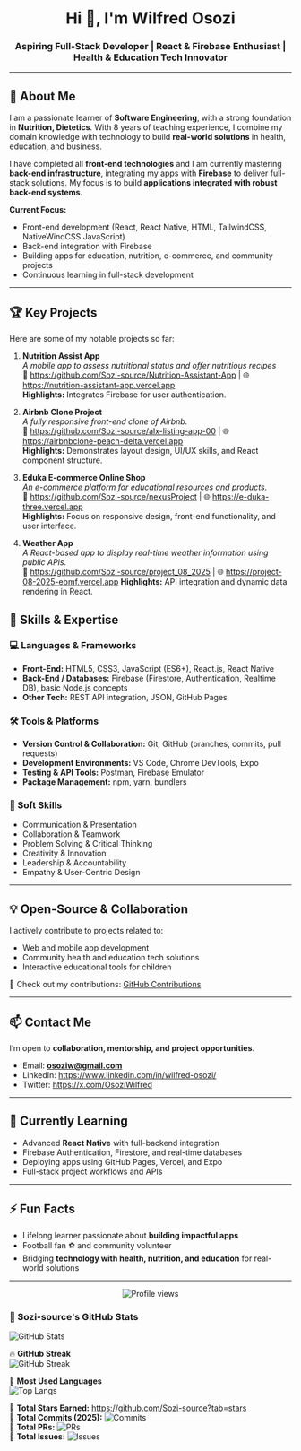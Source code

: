 <h1 align="center">Hi 👋, I'm Wilfred Osozi</h1>
<h3 align="center">Aspiring Full-Stack Developer | React & Firebase Enthusiast | Health & Education Tech Innovator</h3>

---

## 🌟 About Me

I am a passionate learner of **Software Engineering**, with a strong foundation in **Nutrition, Dietetics**. With 8 years of teaching experience, I combine my domain knowledge with technology to build **real-world solutions** in health, education, and business.  

I have completed all **front-end technologies** and I am currently mastering **back-end infrastructure**, integrating my apps with **Firebase** to deliver full-stack solutions. My focus is to build **applications integrated with robust back-end systems**.  

**Current Focus:**
- Front-end development (React, React Native, HTML, TailwindCSS, NativeWindCSS JavaScript)  
- Back-end integration with Firebase  
- Building apps for education, nutrition, e-commerce, and community projects  
- Continuous learning in full-stack development  

---

## 🏆 Key Projects

Here are some of my notable projects so far:  

1. **Nutrition Assist App**  
   *A mobile app to assess nutritional status and offer nutritious recipes*  
   🔗 https://github.com/Sozi-source/Nutrition-Assistant-App | 🌐 https://nutrition-assistant-app.vercel.app  
   **Highlights:** Integrates Firebase for user authentication.

2. **Airbnb Clone Project**  
   *A fully responsive front-end clone of Airbnb.*  
   🔗 https://github.com/Sozi-source/alx-listing-app-00 | 🌐 https://airbnbclone-peach-delta.vercel.app  
   **Highlights:** Demonstrates layout design, UI/UX skills, and React component structure.

3. **Eduka E-commerce Online Shop**  
   *An e-commerce platform for educational resources and products.*  
   🔗 https://github.com/Sozi-source/nexusProject  | 🌐 https://e-duka-three.vercel.app  
   **Highlights:** Focus on responsive design, front-end functionality, and user interface.

4. **Weather App**  
   *A React-based app to display real-time weather information using public APIs.*  
   🔗 https://github.com/Sozi-source/project_08_2025 | 🌐 https://project-08-2025-ebmf.vercel.app
   **Highlights:** API integration and dynamic data rendering in React.


## 📌 Skills & Expertise

### 💻 Languages & Frameworks
- **Front-End:** HTML5, CSS3, JavaScript (ES6+), React.js, React Native  
- **Back-End / Databases:** Firebase (Firestore, Authentication, Realtime DB), basic Node.js concepts  
- **Other Tech:** REST API integration, JSON, GitHub Pages  

### 🛠 Tools & Platforms
- **Version Control & Collaboration:** Git, GitHub (branches, commits, pull requests)  
- **Development Environments:** VS Code, Chrome DevTools, Expo  
- **Testing & API Tools:** Postman, Firebase Emulator  
- **Package Management:** npm, yarn, bundlers  

### 🌟 Soft Skills
- Communication & Presentation  
- Collaboration & Teamwork  
- Problem Solving & Critical Thinking  
- Creativity & Innovation  
- Leadership & Accountability  
- Empathy & User-Centric Design
  
---

## 💡 Open-Source & Collaboration

I actively contribute to projects related to:  
- Web and mobile app development  
- Community health and education tech solutions  
- Interactive educational tools for children  

🔗 Check out my contributions: [GitHub Contributions](https://github.com/sozi-source?tab=overview&from=2024-01-01&to=2025-10-15
)

---

## 📫 Contact Me

I’m open to **collaboration, mentorship, and project opportunities**.  

- Email: **osoziw@gmail.com**  
- LinkedIn: https://www.linkedin.com/in/wilfred-osozi/
- Twitter: https://x.com/OsoziWilfred

---

## 🌱 Currently Learning

- Advanced **React Native** with full-backend integration  
- Firebase Authentication, Firestore, and real-time databases  
- Deploying apps using GitHub Pages, Vercel, and Expo  
- Full-stack project workflows and APIs  

---

## ⚡ Fun Facts

- Lifelong learner passionate about **building impactful apps**  
- Football fan ⚽ and community volunteer  
- Bridging **technology with health, nutrition, and education** for real-world solutions  

---

<p align="center">
  <img src="https://komarev.com/ghpvc/?username=wilfred-osozi&color=blue" alt="Profile views" />  
</p>


### 🚀 Sozi-source's GitHub Stats

![GitHub Stats](https://github-readme-stats.vercel.app/api?username=Sozi-source&show_icons=true&theme=radical)

🔥 **GitHub Streak**  
![GitHub Streak](https://github-readme-streak-stats.herokuapp.com/?user=Sozi-source&theme=radical)

📌 **Most Used Languages**  
![Top Langs](https://github-readme-stats.vercel.app/api/top-langs/?username=Sozi-source&layout=compact&theme=radical)

🔹 **Total Stars Earned:** https://github.com/Sozi-source?tab=stars  
🔹 **Total Commits (2025):** ![Commits](https://img.shields.io/github/commit-activity/y/Sozi-source?style=flat-square)  
🔹 **Total PRs:** ![PRs](https://img.shields.io/github/issues-pr/Sozi-source?style=flat-square)  
🔹 **Total Issues:** ![Issues](https://img.shields.io/github/issues/Sozi-source?style=flat-square)  


